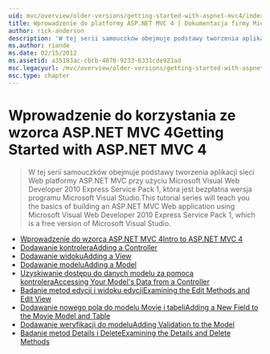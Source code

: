 ```yaml
---
uid: mvc/overview/older-versions/getting-started-with-aspnet-mvc4/index
title: Wprowadzenie do platformy ASP.NET MVC 4 | Dokumentacja firmy Microsoft
author: rick-anderson
description: 'W tej serii samouczków obejmuje podstawy tworzenia aplikacji sieci Web platformy ASP.NET MVC przy użyciu programu Microsoft Visual Web Developer 2010 Express Service Pack 1, w...'
ms.author: riande
ms.date: 02/15/2012
ms.assetid: a35183ac-cbcb-4070-9233-6331cde921ad
msc.legacyurl: /mvc/overview/older-versions/getting-started-with-aspnet-mvc4
msc.type: chapter
---
```

<a name="getting-started-with-aspnet-mvc-4"></a><span data-ttu-id="0caaf-103">Wprowadzenie do korzystania ze wzorca ASP.NET MVC 4</span><span class="sxs-lookup"><span data-stu-id="0caaf-103">Getting Started with ASP.NET MVC 4</span></span>
====================
> <span data-ttu-id="0caaf-104">W tej serii samouczków obejmuje podstawy tworzenia aplikacji sieci Web platformy ASP.NET MVC przy użyciu Microsoft Visual Web Developer 2010 Express Service Pack 1, która jest bezpłatna wersja programu Microsoft Visual Studio.</span><span class="sxs-lookup"><span data-stu-id="0caaf-104">This tutorial series will teach you the basics of building an ASP.NET MVC Web application using Microsoft Visual Web Developer 2010 Express Service Pack 1, which is a free version of Microsoft Visual Studio.</span></span>


- [<span data-ttu-id="0caaf-105">Wprowadzenie do wzorca ASP.NET MVC 4</span><span class="sxs-lookup"><span data-stu-id="0caaf-105">Intro to ASP.NET MVC 4</span></span>](intro-to-aspnet-mvc-4.md)
- [<span data-ttu-id="0caaf-106">Dodawanie kontrolera</span><span class="sxs-lookup"><span data-stu-id="0caaf-106">Adding a Controller</span></span>](adding-a-controller.md)
- [<span data-ttu-id="0caaf-107">Dodawanie widoku</span><span class="sxs-lookup"><span data-stu-id="0caaf-107">Adding a View</span></span>](adding-a-view.md)
- [<span data-ttu-id="0caaf-108">Dodawanie modelu</span><span class="sxs-lookup"><span data-stu-id="0caaf-108">Adding a Model</span></span>](adding-a-model.md)
- [<span data-ttu-id="0caaf-109">Uzyskiwanie dostępu do danych modelu za pomocą kontrolera</span><span class="sxs-lookup"><span data-stu-id="0caaf-109">Accessing Your Model's Data from a Controller</span></span>](accessing-your-models-data-from-a-controller.md)
- [<span data-ttu-id="0caaf-110">Badanie metod edycji i widoku edycji</span><span class="sxs-lookup"><span data-stu-id="0caaf-110">Examining the Edit Methods and Edit View</span></span>](examining-the-edit-methods-and-edit-view.md)
- [<span data-ttu-id="0caaf-111">Dodawanie nowego pola do modelu Movie i tabeli</span><span class="sxs-lookup"><span data-stu-id="0caaf-111">Adding a New Field to the Movie Model and Table</span></span>](adding-a-new-field-to-the-movie-model-and-table.md)
- [<span data-ttu-id="0caaf-112">Dodawanie weryfikacji do modelu</span><span class="sxs-lookup"><span data-stu-id="0caaf-112">Adding Validation to the Model</span></span>](adding-validation-to-the-model.md)
- [<span data-ttu-id="0caaf-113">Badanie metod Details i Delete</span><span class="sxs-lookup"><span data-stu-id="0caaf-113">Examining the Details and Delete Methods</span></span>](examining-the-details-and-delete-methods.md)
